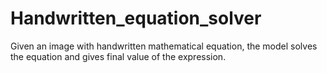 # Handwritten_equation_solver
Given an image with handwritten mathematical equation, the model solves the equation and gives final value of the expression.
